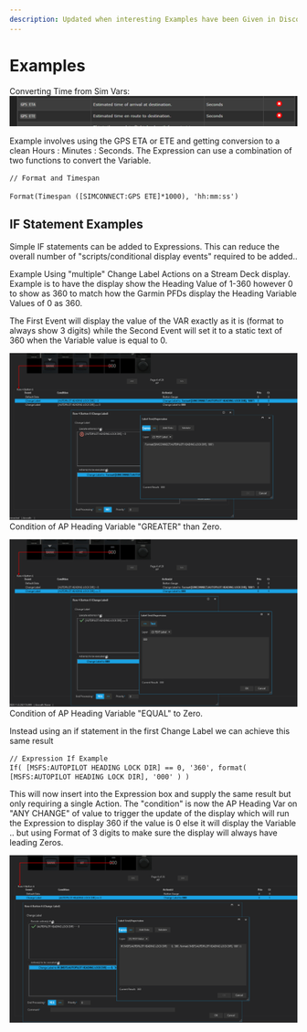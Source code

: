 ```yaml
---
description: Updated when interesting Examples have been Given in Discord
---
```


# Examples

Converting Time from Sim Vars:\
![](../../.gitbook/assets/image.png)

Example involves using the GPS ETA or ETE and getting conversion to a clean Hours : Minutes : Seconds.  The Expression can use a combination of two functions to convert the Variable.

```
// Format and Timespan

Format(Timespan ([SIMCONNECT:GPS ETE]*1000), 'hh:mm:ss') 
```





## IF Statement Examples

Simple IF statements can be added to Expressions.  This can reduce the overall number of "scripts/conditional display events" required to be added..

Example Using "multiple" Change Label Actions on a Stream Deck display.  Example is to have the display show the Heading Value of 1-360 however 0 to show as 360 to match how the Garmin PFDs display the Heading Variable Values of 0 as 360.

The First Event will display the value of the VAR exactly as it is (format to always show 3 digits) while the Second Event will set it to a static text of 360 when the Variable value is equal to 0.

![](<../../.gitbook/assets/image (40).png>)Condition of AP Heading Variable "GREATER" than Zero.

![](<../../.gitbook/assets/image (41).png>)Condition of AP Heading Variable "EQUAL" to Zero.



Instead using an if statement in the first Change Label we can achieve this same result

```
// Expression If Example
If( [MSFS:AUTOPILOT HEADING LOCK DIR] == 0, '360', format( [MSFS:AUTOPILOT HEADING LOCK DIR], '000' ) )
```

This will now insert into the Expression box and supply the same result but only requiring a single Action.  The "condition" is now the AP Heading Var on "ANY CHANGE" of value to trigger the update of the display which will run the Expression to display 360 if the value is 0 else it will display the Variable .. but using Format of 3 digits to make sure the display will always have leading Zeros.

![](<../../.gitbook/assets/image (42).png>)

